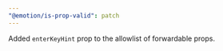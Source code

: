```yaml
---
"@emotion/is-prop-valid": patch
---
```


Added `enterKeyHint` prop to the allowlist of forwardable props.
